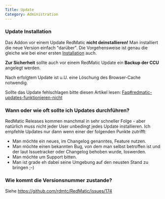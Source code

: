 ```yaml
---
Title: Update
Category: Administration
---
```


### Update Installation

Das Addon vor einem Update RedMatic **nicht deinstallieren!** Man installiert die neue Version einfach "darüber". Die Vorgehensweise ist genau die gleiche wie bei einer ersten [Installation](https://github.com/rdmtc/RedMatic/wiki/Installation) auch. 

**Zur Sicherheit** sollte auch vor einem RedMatic Update ein **Backup der CCU** angelegt werden.

Nach erfolgtem Update ist u.U. eine Löschung des Browser-Cache notwendig.

Sollte das Update fehlschlagen bitte diesen Artikel lesen: [Faq#redmatic-updates-funktionieren-nicht](Faq#redmatic-updates-funktionieren-nicht)

### Wann oder wie oft sollte ich Updates durchführen?

RedMatic Releases kommen manchmal in sehr schneller Folge - aber natürlich muss nicht jeder User unbedingt jedes Update installieren. Ich empfehle Updates nur dann wenn einer der folgenden Punkte zutrifft:

* Man möchte ein neues, im Changelog genanntes, Feature nutzen.
* Man möchte einen bekannten Bug, von dem man selbst betroffen ist und der laut Issuetracker oder Changelog behoben wurde, loswerden.
* Man möchte um Support bitten. 
* Man ist grade eh dabei seine Umgebung auf den neusten Stand zu bringen ;-)

### Wie kommt die Versionsnummer zustande?

Siehe https://github.com/rdmtc/RedMatic/issues/174






